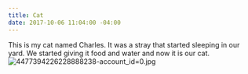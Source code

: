 ```yaml
---
title: Cat
date: 2017-10-06 11:04:00 -04:00
---
```


This is my cat named Charles. It was a stray that started sleeping in our yard. We started giving it food and water and now it is our cat.![4477394226228888238-account_id=0.jpg](/uploads/4477394226228888238-account_id=0.jpg)